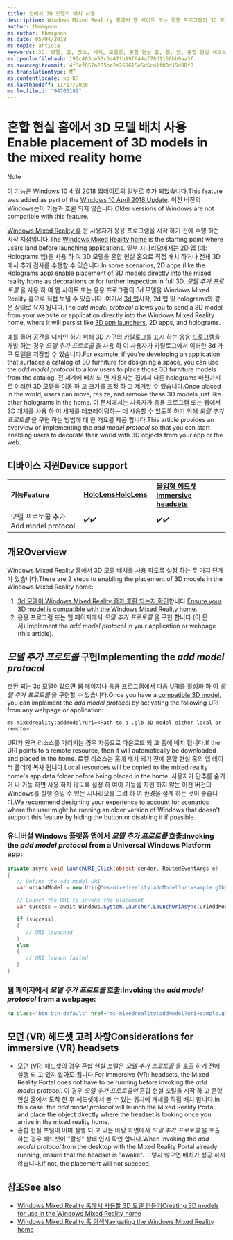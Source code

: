 ```yaml
---
title: 집에서 3D 모델의 배치 사용
description: Windows Mixed Reality 홈에서 웹 사이트 또는 응용 프로그램의 3D 모델을 준비 하는 방법
author: thmignon
ms.author: thmignon
ms.date: 05/04/2018
ms.topic: article
keywords: 3D, 모델, 홈, 장소, 세계, 모델링, 혼합 현실 홈, 웹, 앱, 혼합 현실 헤드셋, windows mixed reality 헤드셋, 가상 현실 헤드셋
ms.openlocfilehash: 192c403ce50c3a47fb19f644af78d1150bb9aa3f
ms.sourcegitcommit: 4f3ef057a285be2e260615e5d6c41f00d15d08f8
ms.translationtype: MT
ms.contentlocale: ko-KR
ms.lasthandoff: 11/17/2020
ms.locfileid: "94703189"
---
```

# <a name="enable-placement-of-3d-models-in-the-mixed-reality-home"></a><span data-ttu-id="f2532-104">혼합 현실 홈에서 3D 모델 배치 사용</span><span class="sxs-lookup"><span data-stu-id="f2532-104">Enable placement of 3D models in the mixed reality home</span></span>

> [!NOTE]
> <span data-ttu-id="f2532-105">이 기능은 [Windows 10 4 월 2018 업데이트](https://docs.microsoft.com/windows/mixed-reality/enthusiast-guide/release-notes-april-2018)의 일부로 추가 되었습니다.</span><span class="sxs-lookup"><span data-stu-id="f2532-105">This feature was added as part of the [Windows 10 April 2018 Update](https://docs.microsoft.com/windows/mixed-reality/enthusiast-guide/release-notes-april-2018).</span></span> <span data-ttu-id="f2532-106">이전 버전의 Windows는이 기능과 호환 되지 않습니다.</span><span class="sxs-lookup"><span data-stu-id="f2532-106">Older versions of Windows are not compatible with this feature.</span></span>

<span data-ttu-id="f2532-107">[Windows Mixed Reality 홈](../discover/navigating-the-windows-mixed-reality-home.md) 은 사용자가 응용 프로그램을 시작 하기 전에 수행 하는 시작 지점입니다.</span><span class="sxs-lookup"><span data-stu-id="f2532-107">The [Windows Mixed Reality home](../discover/navigating-the-windows-mixed-reality-home.md) is the starting point where users land before launching applications.</span></span> <span data-ttu-id="f2532-108">일부 시나리오에서는 2D 앱 (예: Holograms 앱)을 사용 하 여 3D 모델을 혼합 현실 홈으로 직접 배치 하거나 전체 3D에서 추가 검사를 수행할 수 있습니다.</span><span class="sxs-lookup"><span data-stu-id="f2532-108">In some scenarios, 2D apps (like the Holograms app) enable placement of 3D models directly into the mixed reality home as decorations or for further inspection in full 3D.</span></span> <span data-ttu-id="f2532-109">*모델 추가 프로토콜* 을 사용 하 여 웹 사이트 또는 응용 프로그램의 3d 모델을 Windows Mixed Reality 홈으로 직접 보낼 수 있습니다. 여기서 [3d 앱](3d-app-launcher-design-guidance.md)시작, 2d 앱 및 holograms와 같은 상태로 유지 됩니다.</span><span class="sxs-lookup"><span data-stu-id="f2532-109">The *add model protocol* allows you to send a 3D model from your website or application directly into the Windows Mixed Reality home, where it will persist like [3D app launchers](3d-app-launcher-design-guidance.md), 2D apps, and holograms.</span></span> 

<span data-ttu-id="f2532-110">예를 들어 공간을 디자인 하기 위해 3D 가구의 카탈로그를 표시 하는 응용 프로그램을 개발 하는 경우 *모델 추가 프로토콜* 을 사용 하 여 사용자가 카탈로그에서 이러한 3d 가구 모델을 저장할 수 있습니다.</span><span class="sxs-lookup"><span data-stu-id="f2532-110">For example, if you're developing an application that surfaces a catalog of 3D furniture for designing a space, you can use the *add model protocol* to allow users to place those 3D furniture models from the catalog.</span></span> <span data-ttu-id="f2532-111">전 세계에 배치 되 면 사용자는 집에서 다른 holograms 마찬가지로 이러한 3D 모델을 이동 하 고 크기를 조정 하 고 제거할 수 있습니다.</span><span class="sxs-lookup"><span data-stu-id="f2532-111">Once placed in the world, users can move, resize, and remove these 3D models just like other holograms in the home.</span></span> <span data-ttu-id="f2532-112">이 문서에서는 사용자가 응용 프로그램 또는 웹에서 3D 개체를 사용 하 여 세계를 데코레이팅하는 데 사용할 수 있도록 하기 위해 *모델 추가 프로토콜* 을 구현 하는 방법에 대 한 개요를 제공 합니다.</span><span class="sxs-lookup"><span data-stu-id="f2532-112">This article provides an overview of implementing the *add model protocol* so that you can start enabling users to decorate their world with 3D objects from your app or the web.</span></span>

## <a name="device-support"></a><span data-ttu-id="f2532-113">디바이스 지원</span><span class="sxs-lookup"><span data-stu-id="f2532-113">Device support</span></span>

<table>
    <colgroup>
    <col width="33%" />
    <col width="33%" />
    <col width="33%" />
    </colgroup>
    <tr>
        <td><span data-ttu-id="f2532-114"><strong>기능</strong></span><span class="sxs-lookup"><span data-stu-id="f2532-114"><strong>Feature</strong></span></span></td>
        <td><span data-ttu-id="f2532-115"><a href="../hololens-hardware-details.md"><strong>HoloLens</strong></a></span><span class="sxs-lookup"><span data-stu-id="f2532-115"><a href="../hololens-hardware-details.md"><strong>HoloLens</strong></a></span></span></td>
        <td><span data-ttu-id="f2532-116"><a href="../discover/immersive-headset-hardware-details.md"><strong>몰입형 헤드셋</strong></a></span><span class="sxs-lookup"><span data-stu-id="f2532-116"><a href="../discover/immersive-headset-hardware-details.md"><strong>Immersive headsets</strong></a></span></span></td>
    </tr>
     <tr>
        <td><span data-ttu-id="f2532-117">모델 프로토콜 추가</span><span class="sxs-lookup"><span data-stu-id="f2532-117">Add model protocol</span></span></td>
        <td><span data-ttu-id="f2532-118">✔️</span><span class="sxs-lookup"><span data-stu-id="f2532-118">✔️</span></span></td>
        <td><span data-ttu-id="f2532-119">✔️</span><span class="sxs-lookup"><span data-stu-id="f2532-119">✔️</span></span></td>
    </tr>
</table>

## <a name="overview"></a><span data-ttu-id="f2532-120">개요</span><span class="sxs-lookup"><span data-stu-id="f2532-120">Overview</span></span>

<span data-ttu-id="f2532-121">Windows Mixed Reality 홈에서 3D 모델 배치를 사용 하도록 설정 하는 두 가지 단계가 있습니다.</span><span class="sxs-lookup"><span data-stu-id="f2532-121">There are 2 steps to enabling the placement of 3D models in the Windows Mixed Reality home:</span></span>
1. <span data-ttu-id="f2532-122">[3d 모델이 Windows Mixed Reality 홈과 호환 되는지 확인](creating-3d-models-for-use-in-the-windows-mixed-reality-home.md)합니다.</span><span class="sxs-lookup"><span data-stu-id="f2532-122">[Ensure your 3D model is compatible with the Windows Mixed Reality home](creating-3d-models-for-use-in-the-windows-mixed-reality-home.md).</span></span>
2. <span data-ttu-id="f2532-123">응용 프로그램 또는 웹 페이지에서 *모델 추가 프로토콜* 을 구현 합니다 (이 문서).</span><span class="sxs-lookup"><span data-stu-id="f2532-123">Implement the *add model protocol* in your application or webpage (this article).</span></span>

## <a name="implementing-the-add-model-protocol"></a><span data-ttu-id="f2532-124">*모델 추가 프로토콜* 구현</span><span class="sxs-lookup"><span data-stu-id="f2532-124">Implementing the *add model protocol*</span></span>

<span data-ttu-id="f2532-125">[호환 되는 3d 모델이](creating-3d-models-for-use-in-the-windows-mixed-reality-home.md)있으면 웹 페이지나 응용 프로그램에서 다음 URI를 활성화 하 여 *모델 추가 프로토콜* 을 구현할 수 있습니다.</span><span class="sxs-lookup"><span data-stu-id="f2532-125">Once you have a [compatible 3D model](creating-3d-models-for-use-in-the-windows-mixed-reality-home.md), you can implement the *add model protocol* by activating the following URI from any webpage or application:</span></span>

```
ms-mixedreality:addmodel?uri=<Path to a .glb 3D model either local or remote>
```

<span data-ttu-id="f2532-126">URI가 원격 리소스를 가리키는 경우 자동으로 다운로드 되 고 홈에 배치 됩니다.</span><span class="sxs-lookup"><span data-stu-id="f2532-126">If the URI points to a remote resource, then it will automatically be downloaded and placed in the home.</span></span> <span data-ttu-id="f2532-127">로컬 리소스는 홈에 배치 되기 전에 혼합 현실 홈의 앱 데이터 폴더에 복사 됩니다.</span><span class="sxs-lookup"><span data-stu-id="f2532-127">Local resources will be copied to the mixed reality home's app data folder before being placed in the home.</span></span> <span data-ttu-id="f2532-128">사용자가 단추를 숨기 거 나 가능 하면 사용 하지 않도록 설정 하 여이 기능을 지원 하지 않는 이전 버전의 Windows를 실행 중일 수 있는 시나리오를 고려 하 여 환경을 설계 하는 것이 좋습니다.</span><span class="sxs-lookup"><span data-stu-id="f2532-128">We recommend designing your experience to account for scenarios where the user might be running an older version of Windows that doesn't support this feature by hiding the button or disabling it if possible.</span></span> 

### <a name="invoking-the-add-model-protocol-from-a-universal-windows-platform-app"></a><span data-ttu-id="f2532-129">유니버설 Windows 플랫폼 앱에서 *모델 추가 프로토콜* 호출:</span><span class="sxs-lookup"><span data-stu-id="f2532-129">Invoking the *add model protocol* from a Universal Windows Platform app:</span></span>

```C#
private async void launchURI_Click(object sender, RoutedEventArgs e)
{
   // Define the add model URI
   var uriAddModel = new Uri(@"ms-mixedreality:addModel?uri=sample.glb");

   // Launch the URI to invoke the placement
   var success = await Windows.System.Launcher.LaunchUriAsync(uriAddModel);

   if (success)
   {
      // URI launched
   }
   else
   {
      // URI launch failed
   }
}
```

### <a name="invoking-the-add-model-protocol-from-a-webpage"></a><span data-ttu-id="f2532-130">웹 페이지에서 *모델 추가 프로토콜* 호출:</span><span class="sxs-lookup"><span data-stu-id="f2532-130">Invoking the *add model protocol* from a webpage:</span></span>

```html
<a class="btn btn-default" href="ms-mixedreality:addModel?uri=sample.glb"> Place 3D Model </a>
```

## <a name="considerations-for-immersive-vr-headsets"></a><span data-ttu-id="f2532-131">모던 (VR) 헤드셋 고려 사항</span><span class="sxs-lookup"><span data-stu-id="f2532-131">Considerations for immersive (VR) headsets</span></span>

* <span data-ttu-id="f2532-132">모던 (VR) 헤드셋의 경우 혼합 현실 포털은 *모델 추가 프로토콜* 을 호출 하기 전에 실행 되 고 있지 않아도 됩니다.</span><span class="sxs-lookup"><span data-stu-id="f2532-132">For immersive (VR) headsets, the Mixed Reality Portal does not have to be running before invoking the *add model protocol*.</span></span> <span data-ttu-id="f2532-133">이 경우 *모델 추가 프로토콜이* 혼합 현실 포털을 시작 하 고 혼합 현실 홈에서 도착 한 후 헤드셋에서 볼 수 있는 위치에 개체를 직접 배치 합니다.</span><span class="sxs-lookup"><span data-stu-id="f2532-133">In this case, the *add model protocol* will launch the Mixed Reality Portal and place the object directly where the headset is looking once you arrive in the mixed reality home.</span></span> 
* <span data-ttu-id="f2532-134">혼합 현실 포털이 이미 실행 되 고 있는 바탕 화면에서 *모델 추가 프로토콜* 을 호출 하는 경우 헤드셋이 "활성" 상태 인지 확인 합니다.</span><span class="sxs-lookup"><span data-stu-id="f2532-134">When invoking the *add model protocol* from the desktop with the Mixed Reality Portal already running, ensure that the headset is "awake".</span></span> <span data-ttu-id="f2532-135">그렇지 않으면 배치가 성공 하지 않습니다.</span><span class="sxs-lookup"><span data-stu-id="f2532-135">If not, the placement will not succeed.</span></span> 

## <a name="see-also"></a><span data-ttu-id="f2532-136">참조</span><span class="sxs-lookup"><span data-stu-id="f2532-136">See also</span></span>

* [<span data-ttu-id="f2532-137">Windows Mixed Reality 홈에서 사용할 3D 모델 만들기</span><span class="sxs-lookup"><span data-stu-id="f2532-137">Creating 3D models for use in the Windows Mixed Reality home</span></span>](creating-3d-models-for-use-in-the-windows-mixed-reality-home.md)
* [<span data-ttu-id="f2532-138">Windows Mixed Reality 홈 탐색</span><span class="sxs-lookup"><span data-stu-id="f2532-138">Navigating the Windows Mixed Reality home</span></span>](../discover/navigating-the-windows-mixed-reality-home.md)
